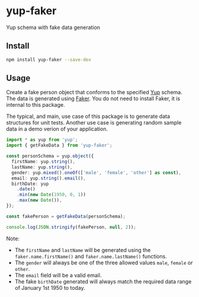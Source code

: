 # yup-faker

Yup schema with fake data generation

## Install

```sh
npm install yup-faker --save-dev
```

## Usage

Create a fake person object that conforms to the specified [Yup](https://www.npmjs.com/package/yup) schema. The data is generated using [Faker](https://www.npmjs.com/package/faker). You do not need to install Faker, it is internal to this package.

The typical, and main, use case of this package is to generate data structures for unit tests. Another use case is generating random sample data in a demo verion of your application.

```ts
import * as yup from 'yup';
import { getFakeData } from 'yup-faker';

const personSchema = yup.object({
  firstName: yup.string(),
  lastName: yup.string(),
  gender: yup.mixed().oneOf(['male', 'female', 'other'] as const),
  email: yup.string().email(),
  birthDate: yup
    .date()
    .min(new Date(1950, 0, 1))
    .max(new Date()),
});

const fakePerson = getFakeData(personSchema);

console.log(JSON.stringify(fakePerson, null, 2));
```

Note:

- The `firstName` and `lastName` will be generated using the `faker.name.firstName()` and `faker.name.lastName()` functions.
- The `gender` will always be one of the three allowed values `male`, `female` or `other`.
- The `email` field will be a valid email.
- The fake `birthDate` generated will always match the required data range of January 1st 1950 to today.
